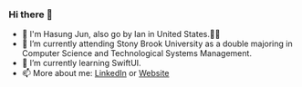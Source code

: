 ### Hi there 👋
- 💁 I'm Hasung Jun, also go by Ian in United States.🧑🏻‍
- 🔭 I’m currently attending Stony Brook University as a double majoring in Computer Science and Technological Systems Management.
- 🌱 I’m currently learning SwiftUI.
- 📫 More about me: [LinkedIn](www.linkedin.com/in/hasung-jun-b4b2aa21a) or [Website](www.hasungjun.com)
<!--
**iianjun/iianjun** is a ✨ _special_ ✨ repository because its `README.md` (this file) appears on your GitHub profile.

Here are some ideas to get you started:



- 👯 I’m looking to collaborate on ...
- 🤔 I’m looking for help with ...
- 💬 Ask me about ...

- 😄 Pronouns: ...
- ⚡ Fun fact: ...
-->
